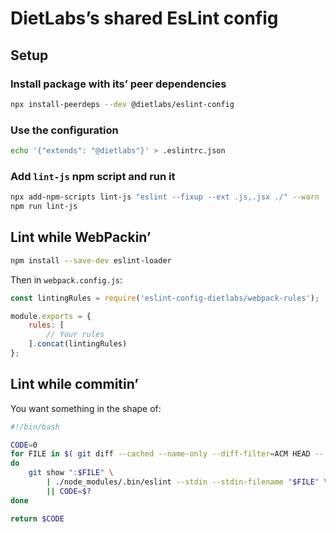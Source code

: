 # DietLabs’s shared EsLint config

## Setup

### Install package with its’ peer dependencies

```sh
npx install-peerdeps --dev @dietlabs/eslint-config
```

### Use the configuration

```sh
echo '{"extends": "@dietlabs"}' > .eslintrc.json
```

### Add `lint-js` npm script and run it

```sh
npx add-npm-scripts lint-js "eslint --fixup --ext .js,.jsx ./" --warn
npm run lint-js
```

## Lint while WebPackin’

```sh
npm install --save-dev eslint-loader
```

Then in `webpack.config.js`:

```js
const lintingRules = require('eslint-config-dietlabs/webpack-rules');

module.exports = {
    rules: [
        // Your rules
    ].concat(lintingRules)
};
```


## Lint while commitin’

You want something in the shape of:

```sh
#!/bin/bash

CODE=0
for FILE in $( git diff --cached --name-only --diff-filter=ACM HEAD -- '*.js' '*.jsx' )
do
    git show ":$FILE" \
        | ./node_modules/.bin/eslint --stdin --stdin-filename "$FILE" \
        || CODE=$?
done

return $CODE
```
